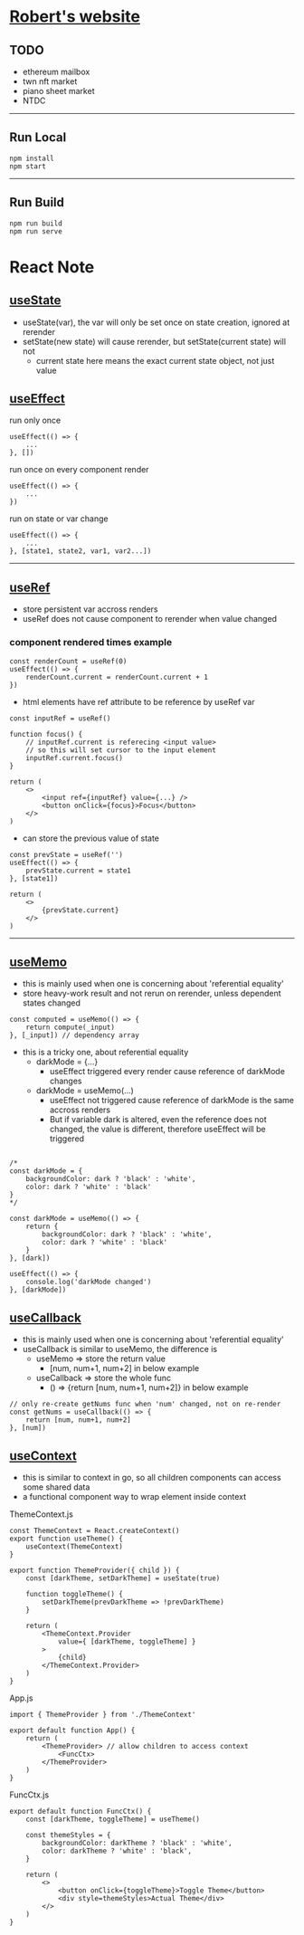 # [Robert's website](https://robert.xyz)

## TODO
* ethereum mailbox
* twn nft market
* piano sheet market
* NTDC

---
## Run Local
```
npm install
npm start
```
---

## Run Build
```
npm run build
npm run serve
```


# React Note

## [useState](https://stackoverflow.com/questions/60120261/when-to-use-usestate-initial-value-as-function)

* useState(var), the var will only be set once on state creation, ignored at rerender
* setState(new state) will cause rerender, but setState(current state) will not
    * current state here means the exact current state object, not just value

## [useEffect](https://stackoverflow.com/questions/58579426/in-useeffect-whats-the-difference-between-providing-no-dependency-array-and-an)

run only once
```
useEffect(() => {
    ...
}, [])
```

run once on every component render
```
useEffect(() => {
    ...
})
```

run on state or var change
```
useEffect(() => {
    ...
}, [state1, state2, var1, var2...])
```

---

## [useRef](https://www.youtube.com/watch?v=t2ypzz6gJm0)

* store persistent var accross renders
* useRef does not cause component to rerender when value changed

### component rendered times example
```
const renderCount = useRef(0)
useEffect(() => {
    renderCount.current = renderCount.current + 1
})
```

* html elements have ref attribute to be reference by useRef var
```
const inputRef = useRef()

function focus() {
    // inputRef.current is referecing <input value>
    // so this will set cursor to the input element
    inputRef.current.focus()
}

return (
    <>
        <input ref={inputRef} value={...} />
        <button onClick={focus}>Focus</button>
    </>
)
```

* can store the previous value of state
```
const prevState = useRef('')
useEffect(() => {
    prevState.current = state1
}, [state1])

return (
    <>
        {prevState.current}
    </>
)
```

---

## [useMemo](https://www.youtube.com/watch?v=THL1OPn72vo)

* this is mainly used when one is concerning about 'referential equality'
* store heavy-work result and not rerun on rerender, unless dependent states changed 
```
const computed = useMemo(() => {
    return compute(_input)
}, [_input]) // dependency array
```

* this is a tricky one, about referential equality
    * darkMode = {...}
        * useEffect triggered every render cause reference of darkMode changes
    * darkMode = useMemo(...)
        * useEffect not triggered cause reference of darkMode is the same accross renders
        * But if variable dark is altered, even the reference does not changed, the value is different, therefore useEffect will be triggered
```

/*
const darkMode = {
    backgroundColor: dark ? 'black' : 'white',
    color: dark ? 'white' : 'black'
}
*/

const darkMode = useMemo(() => {
    return {
        backgroundColor: dark ? 'black' : 'white',
        color: dark ? 'white' : 'black'
    }
}, [dark])

useEffect(() => {
    console.log('darkMode changed')
}, [darkMode])

```

## [useCallback](https://www.youtube.com/watch?v=_AyFP5s69N4)

* this is mainly used when one is concerning about 'referential equality'
* useCallback is similar to useMemo, the difference is
    * useMemo => store the return value
        * [num, num+1, num+2] in below example
    * useCallback => store the whole func
        * () => {return [num, num+1, num+2]} in below example
```
// only re-create getNums func when 'num' changed, not on re-render
const getNums = useCallback(() => {
    return [num, num+1, num+2]
}, [num])
```

## [useContext](https://www.youtube.com/watch?v=5LrDIWkK_Bc)

* this is similar to context in go, so all children components can access some shared data
* a functional component way to wrap element inside context

ThemeContext.js
```
const ThemeContext = React.createContext()
export function useTheme() {
    useContext(ThemeContext)
}

export function ThemeProvider({ child }) {
    const [darkTheme, setDarkTheme] = useState(true)
    
    function toggleTheme() {
        setDarkTheme(prevDarkTheme => !prevDarkTheme)
    }

    return (
        <ThemeContext.Provider 
            value={ [darkTheme, toggleTheme] }
        >
            {child}
        </ThemeContext.Provider>
    )
}
```
App.js
```
import { ThemeProvider } from './ThemeContext'

export default function App() {
    return (
        <ThemeProvider> // allow children to access context
            <FuncCtx>
        </ThemeProvider>
    )
}
```
FuncCtx.js
```
export default function FuncCtx() {
    const [darkTheme, toggleTheme] = useTheme()

    const themeStyles = {
        backgroundColor: darkTheme ? 'black' : 'white',
        color: darkTheme ? 'white' : 'black',
    }

    return (
        <>
            <button onClick={toggleTheme}>Toggle Theme</button>
            <div style=themeStyles>Actual Theme</div>
        </>
    )
}
```
